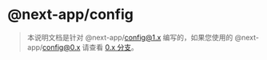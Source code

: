 # @next-app/config

> 本说明文档是针对 @next-app/config@1.x 编写的，如果您使用的 @next-app/config@0.x 请查看 [0.x 分支](https://github.com/zhbhun/next-app/tree/0.x/packages/next-app-config)。

